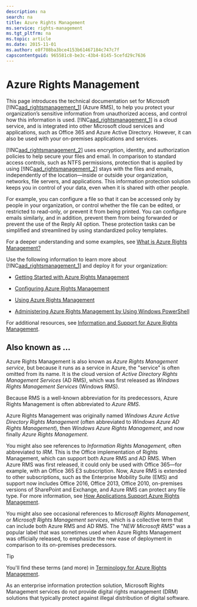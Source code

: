 ```yaml
---
description: na
search: na
title: Azure Rights Management
ms.service: rights-management
ms.tgt_pltfrm: na
ms.topic: article
ms.date: 2015-11-01
ms.author: e8f708ba3bce4153b61467184c747c7f
capscontentguid: 965581c8-be3c-43b4-8145-5cefd29c7636
---
```

# Azure Rights Management
This page introduces the technical documentation set for Microsoft [!INC[aad_rightsmanagement_1](../Token/aad_rightsmanagement_1_md.md)] (Azure RMS), to help you protect your organization’s sensitive information from unauthorized access, and control how this information is used.  [!INC[aad_rightsmanagement_1](../Token/aad_rightsmanagement_1_md.md)] is a cloud service, and is integrated into other Microsoft cloud services and applications, such as Office 365 and Azure Active Directory. However, it can also be used with your on-premises applications and services.

[!INC[aad_rightsmanagement_2](../Token/aad_rightsmanagement_2_md.md)] uses encryption, identity, and authorization policies to help secure your files and email. In comparison to standard access controls, such as NTFS permissions, protection that is applied by using [!INC[aad_rightsmanagement_2](../Token/aad_rightsmanagement_2_md.md)] stays with the files and emails, independently of the location—inside or outside your organization, networks, file servers, and applications. This information protection solution keeps you in control of your data, even when it is shared with other people.

For example, you can configure a file so that it can be accessed only by people in your organization, or control whether the file can be edited, or restricted to read-only, or prevent it from being printed. You can configure emails similarly, and in addition, prevent them from being forwarded or prevent the use of the Reply All option. These protection tasks can be simplified and streamlined by using standardized policy templates.

For a deeper understanding and some examples, see [What is Azure Rights Management?](../Topic/What_is_Azure_Rights_Management_.md)

Use the following information to learn more about [!INC[aad_rightsmanagement_1](../Token/aad_rightsmanagement_1_md.md)] and deploy it for your organization:

- [Getting Started with Azure Rights Management](../Topic/Getting_Started_with_Azure_Rights_Management.md)

- [Configuring Azure Rights Management](../Topic/Configuring_Azure_Rights_Management.md)

- [Using Azure Rights Management](../Topic/Using_Azure_Rights_Management.md)

- [Administering Azure Rights Management by Using Windows PowerShell](../Topic/Administering_Azure_Rights_Management_by_Using_Windows_PowerShell.md)

For additional resources, see [Information and Support for Azure Rights Management](../Topic/Information_and_Support_for_Azure_Rights_Management.md).

## Also known as ...
Azure Rights Management is also known as *Azure Rights Management service*, but because it runs as a service in Azure, the "service" is often omitted from its name. It is the cloud version of *Active Directory Rights Management Services* (AD RMS), which was first released as *Windows Rights Management Services* (Windows RMS).

Because RMS is a well-known abbreviation for its predecessors, Azure Rights Management is often abbreviated to *Azure RMS*.

Azure Rights Management was originally named *Windows Azure Active Directory Rights Management* (often abbreviated to *Windows Azure AD Rights Management*), then  *Windows Azure Rights Management*, and now finally *Azure Rights Management*.

You might also see references to *Information Rights Management,* often abbreviated to *IRM*. This is the Office implementation of Rights Management, which can support both Azure RMS and AD RMS.  When Azure RMS was first released, it could only be used with Office 365—for example, with an Office 365 E3 subscription. Now, Azure RMS  is extended to other subscriptions, such as the Enterprise Mobility Suite (EMS) and support now includes Office 2016, Office 2013, Office 2010, on-premises versions of SharePoint and Exchange, and Azure RMS can protect any file type. For more information, see  [How Applications Support Azure Rights Management](../Topic/How_Applications_Support_Azure_Rights_Management.md).

You might also see occasional references to *Microsoft Rights Management*, or *Microsoft Rights Management services*, which is a collective term that can include both Azure RMS and AD RMS.  The "*NEW Microsoft RMS*" was a popular label that was sometimes used  when Azure Rights Management was officially released, to emphasize the new ease of deployment in comparison to its on-premises predecessors.

> [!TIP]
> You'll find these terms (and more) in [Terminology for Azure Rights Management](../Topic/Terminology_for_Azure_Rights_Management.md).

As an enterprise information protection solution, Microsoft Rights Management services do not provide digital rights management (DRM) solutions that typically protect against illegal distribution of digital software.

